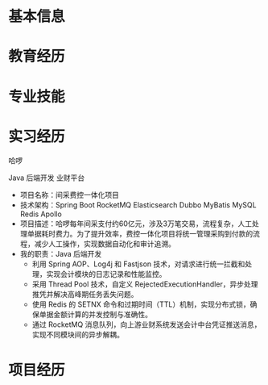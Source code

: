 # 基本信息

# 教育经历

# 专业技能

# 实习经历

哈啰

Java 后端开发 业财平台

- 项目名称：间采费控一体化项目
- 技术架构：Spring Boot RocketMQ Elasticsearch Dubbo MyBatis MySQL Redis Apollo
- 项目描述：哈啰每年间采支付约60亿元，涉及3万笔交易，流程复杂，人工处理单据耗时费力。为了提升效率，费控一体化项目将统一管理采购到付款的流程，减少人工操作，实现数据自动化和审计追溯。
- 我的职责：Java 后端开发
  - 利用 Spring AOP、Log4j 和 Fastjson 技术，对请求进行统一拦截和处理，实现会计模块的日志记录和性能监控。
  - 采用 Thread Pool 技术，自定义 RejectedExecutionHandler，异步处理推凭并解决高峰期任务丢失问题。
  - 使用 Redis 的 SETNX 命令和过期时间（TTL）机制，实现分布式锁，确保单据金额计算的并发控制与准确性。
  - 通过 RocketMQ 消息队列，向上游业财系统发送会计中台凭证推送消息，实现不同模块间的异步解耦。

# 项目经历



